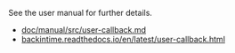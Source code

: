 See the user manual for further details.
- [doc/manual/src/user-callback.md](https://github.com/bit-team/backintime/blob/dev/doc/manual/src/user-callback.md)
- [backintime.readthedocs.io/en/latest/user-callback.html](https://backintime.readthedocs.io/en/latest/user-callback.html)
